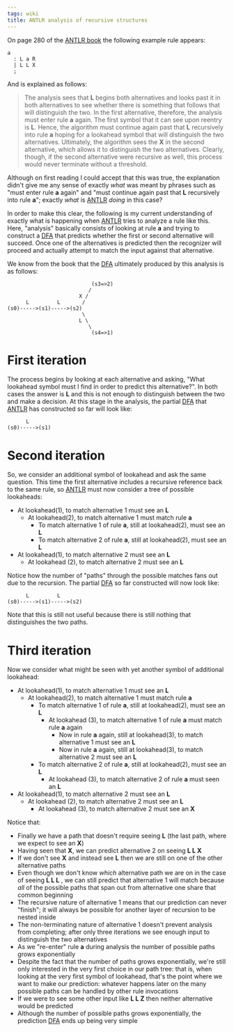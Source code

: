 ```yaml
---
tags: wiki
title: ANTLR analysis of recursive structures
---
```


On page 280 of the [ANTLR book] the following example rule appears:

    a
      : L a R
      | L L X
      ;

And is explained as follows:

> The analysis sees that **L** begins both alternatives and looks past it in both alternatives to see whether there is something that follows that will distinguish the two. In the first alternative, therefore, the analysis must enter rule **a** again. The first symbol that it can see upon reentry is **L**. Hence, the algorithm must continue again past that **L** recursively into rule **a** hoping for a lookahead symbol that will distinguish the two alternatives. Ultimately, the algorithm sees the **X** in the second alternative, which allows it to distinguish the two alternatives. Clearly, though, if the second alternative were recursive as well, this process would never terminate without a threshold.

Although on first reading I could accept that this was true, the explanation didn't give me any sense of exactly _what_ was meant by phrases such as "must enter rule **a** again" and "must continue again past that **L** recursively into rule **a**"; exactly _what_ is [ANTLR] _doing_ in this case?

In order to make this clear, the following is my current understanding of exactly what is happening when [ANTLR] tries to analyze a rule like this. Here, "analysis" basically consists of looking at rule **a** and trying to construct a [DFA] that predicts whether the first or second alternative will succeed. Once one of the alternatives is predicted then the recognizer will proceed and actually attempt to match the input against that alternative.

We know from the book that the [DFA] ultimately produced by this analysis is as follows:

                               (s3=>2)
                              /
                           X /
          L         L       /
    (s0)----->(s1)----->(s2)
                            \
                           L \
                              \
                               (s4=>1)

# First iteration

The process begins by looking at each alternative and asking, "What lookahead symbol must I find in order to predict this alternative?". In both cases the answer is **L** and this is not enough to distinguish between the two and make a decision. At this stage in the analysis, the partial [DFA] that [ANTLR] has constructed so far will look like:

          L
    (s0)----->(s1)

# Second iteration

So, we consider an additional symbol of lookahead and ask the same question. This time the first alternative includes a recursive reference back to the same rule, so [ANTLR] must now consider a tree of possible lookaheads:

-   At lookahead(1), to match alternative 1 must see an **L**
    -   At lookahead(2), to match alternative 1 must match rule **a**
        -   To match alternative 1 of rule **a**, still at lookahead(2), must see an **L**
        -   To match alternative 2 of rule **a**, still at lookahead(2), must see an **L**
-   At lookahead(1), to match alternative 2 must see an **L**
    -   At lookahead (2), to match alternative 2 must see an **L**

Notice how the number of "paths" through the possible matches fans out due to the recursion. The partial [DFA] so far constructed will now look like:

          L         L
    (s0)----->(s1)----->(s2)

Note that this is still not useful because there is still nothing that distinguishes the two paths.

# Third iteration

Now we consider what might be seen with yet another symbol of additional lookahead:

-   At lookahead(1), to match alternative 1 must see an **L**
    -   At lookahead(2), to match alternative 1 must match rule **a**
        -   To match alternative 1 of rule **a**, still at lookahead(2), must see an **L**
            -   At lookahead (3), to match alternative 1 of rule **a** must match rule **a** again
                -   Now in rule **a** again, still at lookahead(3), to match alternative 1 must see an **L**
                -   Now in rule **a** again, still at lookahead(3), to match alternative 2 must see an **L**
        -   To match alternative 2 of rule **a**, still at lookahead(2), must see an **L**
            -   At lookahead (3), to match alternative 2 of rule **a** must seen an **L**
-   At lookahead(1), to match alternative 2 must see an **L**
    -   At lookahead (2), to match alternative 2 must see an **L**
        -   At lookahead (3), to match alternative 2 must see an **X**

Notice that:

-   Finally we have a path that doesn't require seeing **L** (the last path, where we expect to see an **X**)
-   Having seen that **X**, we can predict alternative 2 on seeing **L L X**
-   If we don't see **X** and instead see **L** then we are still on one of the other alternative paths
-   Even though we don't know _which_ alternative path we are on in the case of seeing **L L L** , we can still predict that alternative 1 will match because _all_ of the possible paths that span out from alternative one share that common beginning
-   The recursive nature of alternative 1 means that our prediction can never "finish"; it will always be possible for another layer of recursion to be nested inside
-   The non-terminating nature of alternative 1 doesn't prevent analysis from completing; after only three iterations we see enough input to distinguish the two alternatives
-   As we "re-enter" rule **a** during analysis the number of possible paths grows exponentially
-   Despite the fact that the number of paths grows exponentially, we're still only interested in the very first choice in our path tree: that is, when looking at the very first symbol of lookahead, that's the point where we want to make our prediction: whatever happens later on the many possible paths can be handled by other rule invocations
-   If we were to see some other input like **L L Z** then neither alternative would be predicted
-   Although the number of possible paths grows exponentially, the prediction [DFA] ends up being very simple

[dfa]: /wiki/DFA
[antlr book]: /wiki/ANTLR_book
[antlr]: /wiki/ANTLR
